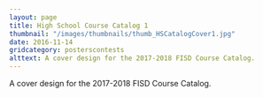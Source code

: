 ```yaml
---
layout: page
title: High School Course Catalog 1
thumbnail: "/images/thumbnails/thumb_HSCatalogCover1.jpg"
date: 2016-11-14
gridcategory: posterscontests
alttext: A cover design for the 2017-2018 FISD Course Catalog.
---
```

A cover design for the 2017-2018 FISD Course Catalog.